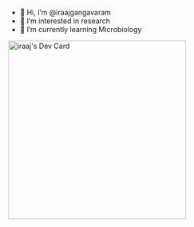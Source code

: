 - 👋 Hi, I’m @iraajgangavaram
- 👀 I’m interested in research
 - 🌱 I’m currently learning Microbiology
<!---
iraajgangavaram/iraajgangavaram is a ✨ special ✨ repository because its `README.md` (this file) appears on your GitHub profile.
You can click the Preview link to take a look at your changes.
--->
<a href="https://app.daily.dev/iraaj"><img src="https://api.daily.dev/devcards/v2/Vmp5UfskxQ5rSl102Ntaz.png?r=odl" width="356" alt="iraaj's Dev Card"/></a>
